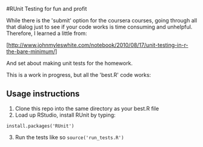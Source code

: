 #RUnit Testing for fun and profit

While there is the 'submit' option for the coursera courses, going through all that dialog just to see if your code works is time consuming and unhelpful. Therefore, I learned a little from:

[http://www.johnmyleswhite.com/notebook/2010/08/17/unit-testing-in-r-the-bare-minimum/]

And set about making unit tests for the homework.

This is a work in progress, but all the 'best.R' code works:

## Usage instructions
1. Clone this repo into the same directory as your best.R file
2. Load up RStudio, install RUnit by typing: 
 ``` 
 install.packages('RUnit')
 ```
3. Run the tests like so
 ``` source('run_tests.R') ```
